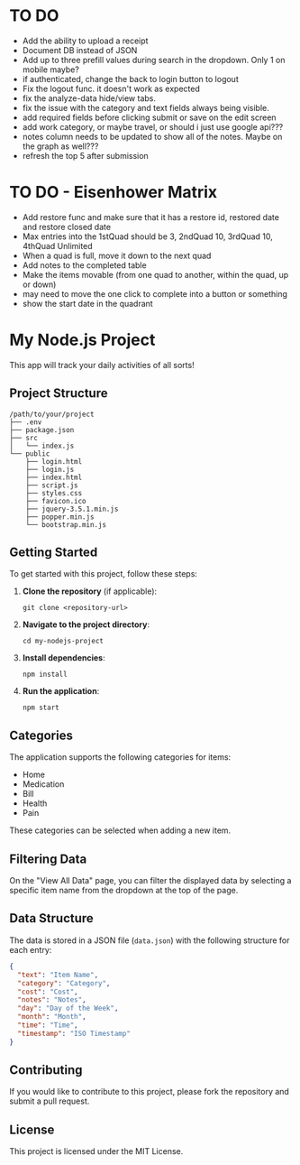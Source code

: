 # TO DO
- Add the ability to upload a receipt
- Document DB instead of JSON
- Add up to three prefill values during search in the dropdown.  Only 1 on mobile maybe?
- if authenticated, change the back to login button to logout
- Fix the logout func.  it doesn't work as expected
- fix the analyze-data hide/view tabs. 
- fix the issue with the category and text fields always being visible.  
- add required fields before clicking submit or save on the edit screen
- add work category, or maybe travel, or should i just use google api???
- notes column needs to be updated to show all of the notes.  Maybe on the graph as well???
- refresh the top 5 after submission


# TO DO - Eisenhower Matrix
- Add restore func and make sure that it has a restore id, restored date and restore closed date
- Max entries into the 1stQuad should be 3, 2ndQuad 10, 3rdQuad 10, 4thQuad Unlimited
- When a quad is full, move it down to the next quad
- Add notes to the completed table
- Make the items movable (from one quad to another, within the quad, up or down)
- may need to move the one click to complete into a button or something
- show the start date in the quadrant

# My Node.js Project

This app will track your daily activities of all sorts!

## Project Structure

```
/path/to/your/project
├── .env
├── package.json
├── src
│   └── index.js
└── public
    ├── login.html
    ├── login.js
    ├── index.html
    ├── script.js
    ├── styles.css
    ├── favicon.ico
    ├── jquery-3.5.1.min.js
    ├── popper.min.js
    └── bootstrap.min.js
```

## Getting Started

To get started with this project, follow these steps:

1. **Clone the repository** (if applicable):
   ```
   git clone <repository-url>
   ```

2. **Navigate to the project directory**:
   ```
   cd my-nodejs-project
   ```

3. **Install dependencies**:
   ```
   npm install
   ```

4. **Run the application**:
   ```
   npm start
   ```

## Categories

The application supports the following categories for items:

- Home
- Medication
- Bill
- Health
- Pain

These categories can be selected when adding a new item.

## Filtering Data

On the "View All Data" page, you can filter the displayed data by selecting a specific item name from the dropdown at the top of the page.

## Data Structure

The data is stored in a JSON file (`data.json`) with the following structure for each entry:

```json
{
  "text": "Item Name",
  "category": "Category",
  "cost": "Cost",
  "notes": "Notes",
  "day": "Day of the Week",
  "month": "Month",
  "time": "Time",
  "timestamp": "ISO Timestamp"
}
```

## Contributing

If you would like to contribute to this project, please fork the repository and submit a pull request.

## License

This project is licensed under the MIT License.